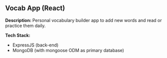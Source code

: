 ## Vocab App (React)

<b>Description: </b> Personal vocabulary builder app to add new words and read or practice them daily.

<b>Tech Stack:</b> 
<ul> 
  <li> ExpressJS (back-end)</li>
  <li>  MongoDB (with mongoose ODM as primary database) </li> 
</ul>
